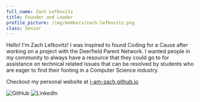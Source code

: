 ```yaml
---
full_name: Zach Lefkovitz
title: Founder and Leader
profile_picture: /img/members/zach-lefkovitz.png
class: Senior
---
```


Hello! I'm Zach Lefkovitz! I was inspired to found Coding for a Cause after working on a project with the Deerfield Parent Network. I wanted people in my community to always have a resource that they could go to for assistance on technical related issues that can be resolved by students who are eager to find their footing in a Computer Science industry.

Checkout my personal website at [i-am-zach.github.io](https://i-am-zach.github.io)

<a href="https://github.com/i-am-zach/"><img style="display: inline-block; margin: 0px;" alt="GitHub" src="https://img.shields.io/badge/github%20-%23121011.svg?&style=for-the-badge&logo=github&logoColor=white"/></a>
<a href="https://www.linkedin.com/in/zach-lefkovitz-714a0418b/"><img style="display: inline-block; margin: 0px;" alt="LinkedIn" src="https://img.shields.io/badge/linkedin%20-%230077B5.svg?&style=for-the-badge&logo=linkedin&logoColor=white"/></a>
